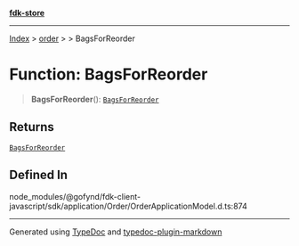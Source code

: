 [**fdk-store**](../../../README.md)
***

[Index](../../../API.md) > [order](../../README.md) > [<internal>](../README.md) > BagsForReorder

# Function: BagsForReorder

> **BagsForReorder**(): [`BagsForReorder`](../type-aliases/type-alias.BagsForReorder.md)

## Returns

[`BagsForReorder`](../type-aliases/type-alias.BagsForReorder.md)

## Defined In

node\_modules/@gofynd/fdk-client-javascript/sdk/application/Order/OrderApplicationModel.d.ts:874

***
Generated using [TypeDoc](https://typedoc.org/) and [typedoc-plugin-markdown](https://www.npmjs.com/package/typedoc-plugin-markdown)
